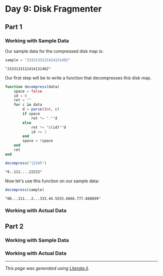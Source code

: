 # Day 9: Disk Fragmenter

## Part 1

### Working with Sample Data

Our sample data for the compressed disk map is:

````julia
sample = "2333133121414131402"
````

````
"2333133121414131402"
````

Our first step will be to write a function that decompresses
this disk map.

````julia
function decompress(data)
    space = false
    id = 0
    ret = ""
    for c in data
        d = parse(Int, c)
        if space
            ret *= "."^d
        else
            ret *= "$(id)"^d
            id += 1
        end
        space = !space
    end
    ret
end

decompress("12345")
````

````
"0..111....22222"
````

Now let's use this function on our sample data:

````julia
decompress(sample)
````

````
"00...111...2...333.44.5555.6666.777.888899"
````

### Working with Actual Data

## Part 2

### Working with Sample Data

### Working with Actual Data

---

*This page was generated using [Literate.jl](https://github.com/fredrikekre/Literate.jl).*

